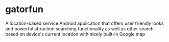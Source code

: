 gatorfun
========

A location-based service Android application that offers user friendly looks and powerful attraction searching functionality as well as other search based on device's current location with nicely built-in Google map
